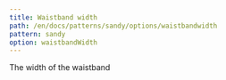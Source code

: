 ```yaml
---
title: Waistband width
path: /en/docs/patterns/sandy/options/waistbandwidth
pattern: sandy
option: waistbandWidth
---
```


The width of the waistband
